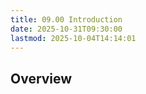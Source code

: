 ```yaml
---
title: 09.00 Introduction
date: 2025-10-31T09:30:00
lastmod: 2025-10-04T14:14:01
---
```


## Overview
